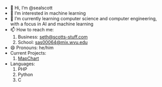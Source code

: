 - 👋 Hi, I’m @sealscott
- 👀 I’m interested in machine learning
- 🌱 I’m currently learning computer science and computer engineering, with a focus in AI and machine learning
- 📫 How to reach me:
  1. Business: seth@scotts-stuff.com
  2. School: sas00064@mix.wvu.edu
- 😄 Pronouns: he/him
- Current Projects:
  1. [MapChart](https://github.com/sealscott/MapChart)
- Languages:
  1. PHP
  2. Python
  3. C
<!---
sealscott/sealscott is a ✨ special ✨ repository because its `README.md` (this file) appears on your GitHub profile.
You can click the Preview link to take a look at your changes.
--->
